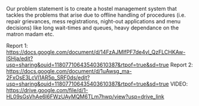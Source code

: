 Our problem statement is to create a hostel management system that tackles the problems that arise due to offline handling of procedures (i.e. repair grievances, mess registrations, night-out applications and menu decisions) like long wait-times and queues, heavy dependance on the matron madam etc.


Report 1:
https://docs.google.com/document/d/14FzAJMlfPF7de4vl_QzFLCHKAw-ISHja/edit?usp=sharing&ouid=118077106435403610387&rtpof=true&sd=true
Report 2:
https://docs.google.com/document/d/1uAwsg_ma-2FxOsE3LcVl1AR5p_SRF0ds/edit?usp=sharing&ouid=118077106435403610387&rtpof=true&sd=true
VIDEO:
https://drive.google.com/file/d/1-HL09sGsVhAe6l6FWzUAyMQM6TLm7hwp/view?usp=drive_link
